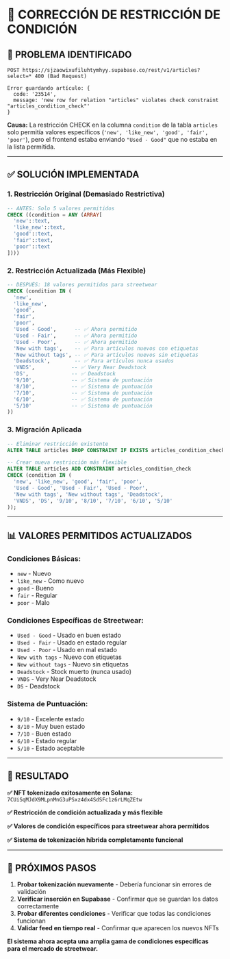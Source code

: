 # 🔧 **CORRECCIÓN DE RESTRICCIÓN DE CONDICIÓN**

## 🐛 **PROBLEMA IDENTIFICADO**

```
POST https://sjzaowixufiluhtymhyy.supabase.co/rest/v1/articles?select=* 400 (Bad Request)

Error guardando artículo: {
  code: '23514', 
  message: 'new row for relation "articles" violates check constraint "articles_condition_check"'
}
```

**Causa:** La restricción CHECK en la columna `condition` de la tabla `articles` solo permitía valores específicos (`'new', 'like_new', 'good', 'fair', 'poor'`), pero el frontend estaba enviando `"Used - Good"` que no estaba en la lista permitida.

---

## ✅ **SOLUCIÓN IMPLEMENTADA**

### **1. Restricción Original (Demasiado Restrictiva)**
```sql
-- ANTES: Solo 5 valores permitidos
CHECK ((condition = ANY (ARRAY[
  'new'::text, 
  'like_new'::text, 
  'good'::text, 
  'fair'::text, 
  'poor'::text
])))
```

### **2. Restricción Actualizada (Más Flexible)**
```sql
-- DESPUÉS: 18 valores permitidos para streetwear
CHECK (condition IN (
  'new', 
  'like_new', 
  'good', 
  'fair', 
  'poor',
  'Used - Good',      -- ✅ Ahora permitido
  'Used - Fair',      -- ✅ Ahora permitido
  'Used - Poor',      -- ✅ Ahora permitido
  'New with tags',    -- ✅ Para artículos nuevos con etiquetas
  'New without tags', -- ✅ Para artículos nuevos sin etiquetas
  'Deadstock',        -- ✅ Para artículos nunca usados
  'VNDS',            -- ✅ Very Near Deadstock
  'DS',              -- ✅ Deadstock
  '9/10',            -- ✅ Sistema de puntuación
  '8/10',            -- ✅ Sistema de puntuación
  '7/10',            -- ✅ Sistema de puntuación
  '6/10',            -- ✅ Sistema de puntuación
  '5/10'             -- ✅ Sistema de puntuación
))
```

### **3. Migración Aplicada**
```sql
-- Eliminar restricción existente
ALTER TABLE articles DROP CONSTRAINT IF EXISTS articles_condition_check;

-- Crear nueva restricción más flexible
ALTER TABLE articles ADD CONSTRAINT articles_condition_check 
CHECK (condition IN (
  'new', 'like_new', 'good', 'fair', 'poor',
  'Used - Good', 'Used - Fair', 'Used - Poor',
  'New with tags', 'New without tags', 'Deadstock',
  'VNDS', 'DS', '9/10', '8/10', '7/10', '6/10', '5/10'
));
```

---

## 📊 **VALORES PERMITIDOS ACTUALIZADOS**

### **Condiciones Básicas:**
- `new` - Nuevo
- `like_new` - Como nuevo
- `good` - Bueno
- `fair` - Regular
- `poor` - Malo

### **Condiciones Específicas de Streetwear:**
- `Used - Good` - Usado en buen estado
- `Used - Fair` - Usado en estado regular
- `Used - Poor` - Usado en mal estado
- `New with tags` - Nuevo con etiquetas
- `New without tags` - Nuevo sin etiquetas
- `Deadstock` - Stock muerto (nunca usado)
- `VNDS` - Very Near Deadstock
- `DS` - Deadstock

### **Sistema de Puntuación:**
- `9/10` - Excelente estado
- `8/10` - Muy buen estado
- `7/10` - Buen estado
- `6/10` - Estado regular
- `5/10` - Estado aceptable

---

## 🎯 **RESULTADO**

**✅ NFT tokenizado exitosamente en Solana:** `7CUiSqMJdX9MLpnMnG3uPSxz4dx4SdSFc1z6rLMqZEtw`

**✅ Restricción de condición actualizada y más flexible**

**✅ Valores de condición específicos para streetwear ahora permitidos**

**✅ Sistema de tokenización híbrida completamente funcional**

---

## 🚀 **PRÓXIMOS PASOS**

1. **Probar tokenización nuevamente** - Debería funcionar sin errores de validación
2. **Verificar inserción en Supabase** - Confirmar que se guardan los datos correctamente
3. **Probar diferentes condiciones** - Verificar que todas las condiciones funcionan
4. **Validar feed en tiempo real** - Confirmar que aparecen los nuevos NFTs

**El sistema ahora acepta una amplia gama de condiciones específicas para el mercado de streetwear.**
